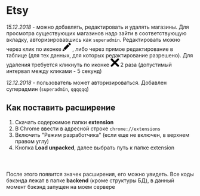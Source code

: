 # Etsy

_15.12.2018_ - можно добавлять, редактировать и удалять
магазины. Для просмотра существующих магазинов надо зайти
в соответствующую вкладку, авторизировавшись как `superadmin`.
Редактировать можно через клик по иконке
<img src="./extension/css/img/pencil.svg" width=22>
, либо через прямое
редактирование в таблице (для тех данных, для которых 
редактирование разрешено). Для удаления требуется кликнуть по
иконке
<img src="./extension/css/img/delete.svg" width=22>
2 раза (допустимый интервал между кликами - 5 секунд) 

_12.12.2018_ - пользователь может авторизироваться. 
Добавлен суперадмин (`superadmin`, `qqqqqq`)

## Как поставить расширение
1. Скачать содержимое папки **extension**
1. В Chrome ввести в адресной строке `chrome://extensions`
1. Включить "Режим разработчика" (если еще не включен, в верхнем правом углу)
1. Кнопка **Load unpacked**, далее выбрать путь к папке extension
<br/>

###
После этого появится значек расширения, его можно увидеть.
Все коды бэкэнда лежат в папке **backend** 
(кроме структуры БД), в данный момент бэкэнд 
запущен на моем сервере